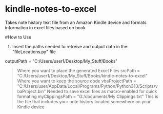 # kindle-notes-to-excel
Takes note history text file from an Amazon Kindle device and formats information in excel files based on book

#How to Use

1. Insert the paths needed to retreive and output data in the "fileLocations.py" file


outputPath = "C:/Users/user1/Desktop/My_Stuff/Books"
>Where you want to place the generated Excel Files
srcPath = "C:/Users/user1/Desktop/My_Stuff/Books/kindle-notes-to-excel"
>Where you want to keep the source code
vbaProjectPath = "C:/Users/user/AppData/Local/Programs/Python/Python310/Scripts/vbaProject.bin"
>Needed to save excel files as macro-enabled for quick formating
myClippingsPath = "G:/documents/My Clippings.txt"
>This is the file that includes your note history located somewhere on your Kindle device
